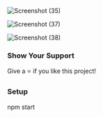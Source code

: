 ![Screenshot (35)](https://github.com/MOHAMMADSHEHBAZ/tic_tac_toe/assets/121683891/c40d0f73-1d53-4752-ae02-9793b447134e)

![Screenshot (37)](https://github.com/MOHAMMADSHEHBAZ/tic_tac_toe/assets/121683891/3cdb44e4-4a66-40bb-bdb4-2c72fd8917eb)

![Screenshot (38)](https://github.com/MOHAMMADSHEHBAZ/tic_tac_toe/assets/121683891/edc88a8f-4da8-4fa1-93f7-b27398ca4128)


### Show Your Support
Give a ⭐ if you like this project!

### Setup
npm start
